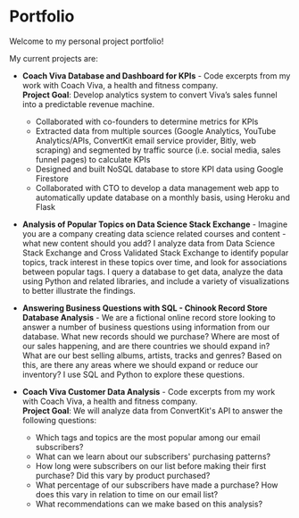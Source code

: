 # Portfolio

Welcome to my personal project portfolio!

My current projects are:

* **Coach Viva Database and Dashboard for KPIs** - Code excerpts from my work with Coach Viva, a health and fitness company. <br /> **Project Goal**: Develop analytics system to convert Viva’s sales funnel into a predictable revenue machine.
    - Collaborated with co-founders to determine metrics for KPIs
    - Extracted data from multiple sources (Google Analytics, YouTube Analytics/APIs, ConvertKit email service provider, Bitly, web scraping) and segmented by traffic source (i.e.     social media, sales funnel pages) to calculate KPIs
    - Designed and built NoSQL database to store KPI data using Google Firestore
    - Collaborated with CTO to develop a data management web app to automatically update database on a monthly basis, using Heroku and Flask

* **Analysis of Popular Topics on Data Science Stack Exchange** - Imagine you are a company creating data science related courses and content - what new content should you add? I analyze data from Data Science Stack Exchange and Cross Validated Stack Exchange to identify popular topics, track interest in these topics over time, and look for associations between popular tags. I query a database to get data, analyze the data using Python and related libraries, and include a variety of visualizations to better illustrate the findings.

* **Answering Business Questions with SQL - Chinook Record Store Database Analysis** - We are a fictional online record store looking to answer a number of business questions using information from our database. What new records should we purchase? Where are most of our sales happening, and are there countries we should expand in? What are our best selling albums, artists, tracks and genres? Based on this, are there any areas where we should expand or reduce our inventory? I use SQL and Python to explore these questions.

* **Coach Viva Customer Data Analysis** - Code excerpts from my work with Coach Viva, a health and fitness company. <br /> 
**Project Goal**: We will analyze data from ConvertKit's API to answer the following questions: <br /> 
    -   Which tags and topics are the most popular among our email subscribers?
    -   What can we learn about our subscribers' purchasing patterns?
    -   How long were subscribers on our list before making their first purchase? Did this vary by product purchased?
    -   What percentage of our subscribers have made a purchase? How does this vary in relation to time on our email list?
    -   What recommendations can we make based on this analysis?
